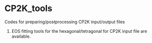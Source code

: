 # CP2K_tools
Codes for preparing/postprocessing CP2K input/output files

1. EOS fitting tools for the hexagonal/tetragonal for CP2K input file are available. 

